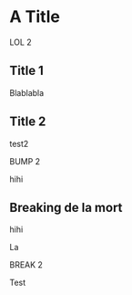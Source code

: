 # A Title

LOL 2

## Title 1

Blablabla

## Title 2

test2

BUMP 2

hihi

## Breaking de la mort

hihi

La

BREAK 2

Test
